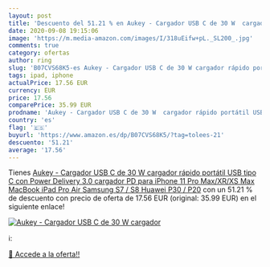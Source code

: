 ```yaml
---
layout: post
title: 'Descuento del 51.21 % en Aukey - Cargador USB C de 30 W  cargador'
date: 2020-09-08 19:15:06
image: 'https://m.media-amazon.com/images/I/318uEifw+pL._SL200_.jpg'
comments: true
category: ofertas
author: ring
slug: 'B07CVS68K5-es Aukey - Cargador USB C de 30 W cargador rápido portátil...'
tags: ipad, iphone
actualPrice: 17.56 EUR
currency: EUR
price: 17.56
comparePrice: 35.99 EUR
prodname: 'Aukey - Cargador USB C de 30 W  cargador rápido portátil USB tipo C con Power Delivery 3.0  cargador PD para iPhone 11 Pro Max/XR/XS Max  MacBook  iPad Pro Air  Samsung S7 / S8  Huawei P30 / P20'
country: 'es'
flag: '🇪🇸'
buyurl: 'https://www.amazon.es/dp/B07CVS68K5/?tag=tolees-21'
descuento: '51.21'
average: '17.56'
---
```


Tienes [Aukey - Cargador USB C de 30 W  cargador rápido portátil USB tipo C con Power Delivery 3.0  cargador PD para iPhone 11 Pro Max/XR/XS Max  MacBook  iPad Pro Air  Samsung S7 / S8  Huawei P30 / P20](https://www.amazon.es/dp/B07CVS68K5/?tag=tolees-21) con un 51.21 % de descuento con precio de oferta de 17.56 EUR (original: 35.99 EUR) en el siguiente enlace!

[![Aukey - Cargador USB C de 30 W  cargador](https://m.media-amazon.com/images/I/318uEifw+pL._SL200_.jpg)](https://www.amazon.es/dp/B07CVS68K5/?tag=tolees-21)

ℹ️:


[🛒 Accede a la oferta!!](https://www.amazon.es/dp/B07CVS68K5/?tag=tolees-21)
